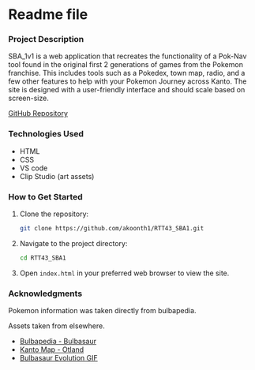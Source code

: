 # Readme file

### Project Description

SBA_1v1 is a web application that recreates the functionality of a Pok-Nav tool found in the original first 2 generations of games from the Pokemon franchise. This includes tools such as a Pokedex, town map, radio, and a few other features to help with your Pokemon Journey across Kanto. The site is designed with a user-friendly interface and should scale based on screen-size. 

[GitHub Repository](https://github.com/akoonth1/RTT43_SBA1 "GitHub SBA1")

### Technologies Used
- HTML
- CSS
- VS code
- Clip Studio (art assets)

### How to Get Started
1. Clone the repository:
    ```bash
    git clone https://github.com/akoonth1/RTT43_SBA1.git
    ```
2. Navigate to the project directory:
    ```bash
    cd RTT43_SBA1
    ```
3. Open `index.html` in your preferred web browser to view the site.

### Acknowledgments
Pokemon information was taken directly from bulbapedia.


Assets taken from elsewhere.
- [Bulbapedia - Bulbasaur](https://bulbapedia.bulbagarden.net/wiki/Bulbasaur_(Pok%C3%A9mon))
- [Kanto Map - Otland](https://otland.net/threads/kanto-map-pokemon.238321/)
- [Bulbasaur Evolution GIF](https://makeagif.com/gif/bulbasaur-evolution-YMA5X3)